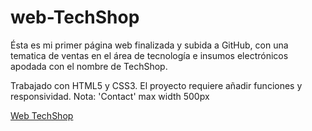# web-TechShop
Ésta es mi primer página web finalizada y subida a GitHub, con una tematica de ventas en el área de tecnología e insumos electrónicos apodada con el nombre de TechShop.

Trabajado con HTML5 y CSS3.
El proyecto requiere añadir funciones y responsividad.
Nota: 'Contact' max width 500px 

<a href="https://danielherrer.github.io/web-TechShop/contact.html">Web TechShop</a>
